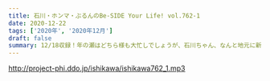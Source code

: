 ```yaml
---
title: 石川・ホンマ・ぶるんのBe-SIDE Your Life! vol.762-1
date: 2020-12-22
tags: ['2020年', '2020年12月']
draft: false
summary: 12/18収録！年の瀬はどちら様も大忙しでしょうが、石川ちゃん、なんと地元に新しい「オンナ」が･･･？
---
```


http://project-phi.ddo.jp/ishikawa/ishikawa762_1.mp3
